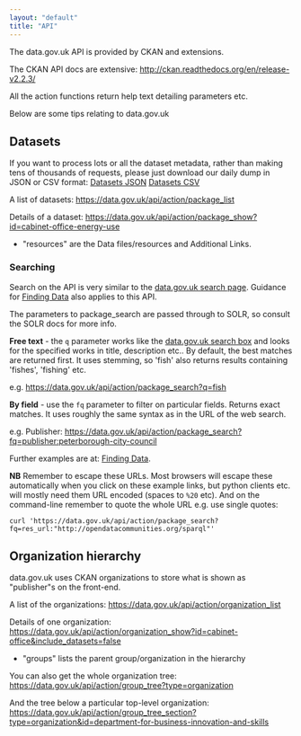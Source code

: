 ```yaml
---
layout: "default"
title: "API"
---
```


The data.gov.uk API is provided by CKAN and extensions.

The CKAN API docs are extensive: <http://ckan.readthedocs.org/en/release-v2.2.3/>

All the action functions return help text detailing parameters etc.

Below are some tips relating to data.gov.uk

## Datasets

If you want to process lots or all the dataset metadata, rather than making tens of thousands of requests, please just download our daily dump in JSON or CSV format: [Datasets JSON](https://data.gov.uk/dataset/data_gov_uk-datasets/resource/ddf2aaf3-1f95-4d97-b8c6-bdbae2e9e7b4) [Datasets CSV](https://data.gov.uk/dataset/data_gov_uk-datasets/resource/e6ce8f79-f026-4b30-b050-b3245663e438)

A list of datasets: <https://data.gov.uk/api/action/package_list>

Details of a dataset: <https://data.gov.uk/api/action/package_show?id=cabinet-office-energy-use>

 * "resources" are the Data files/resources and Additional Links.

### Searching

Search on the API is very similar to the [data.gov.uk search page](https://data.gov.uk/data/search). Guidance for [Finding Data](finding_data.html) also applies to this API.

The parameters to package_search are passed through to SOLR, so consult the SOLR docs for more info.

**Free text** - the `q` parameter works like the [data.gov.uk search box](https://data.gov.uk/data/search) and looks for the specified works in title, description etc.. By default, the best matches are returned first. It uses stemming, so 'fish' also returns results containing 'fishes', 'fishing' etc.

e.g. <https://data.gov.uk/api/action/package_search?q=fish>

**By field** - use the `fq` parameter to filter on particular fields. Returns exact matches. It uses roughly the same syntax as in the URL of the web search.

e.g. Publisher: <https://data.gov.uk/api/action/package_search?fq=publisher:peterborough-city-council>

Further examples are at: [Finding Data](finding_data.html#keyword-search-tips).

**NB** Remember to escape these URLs. Most browsers will escape these automatically when you click on these example links, but python clients etc. will mostly need them URL encoded (spaces to `%20` etc). And on the command-line remember to quote the whole URL e.g. use single quotes:

    curl 'https://data.gov.uk/api/action/package_search?fq=res_url:"http://opendatacommunities.org/sparql"'


## Organization hierarchy

data.gov.uk uses CKAN organizations to store what is shown as "publisher"s on the front-end.

A list of the organizations: <https://data.gov.uk/api/action/organization_list>

Details of one organization: <https://data.gov.uk/api/action/organization_show?id=cabinet-office&include_datasets=false>

 * "groups" lists the parent group/organization in the hierarchy

You can also get the whole organization tree: <https://data.gov.uk/api/action/group_tree?type=organization>

And the tree below a particular top-level organization: <https://data.gov.uk/api/action/group_tree_section?type=organization&id=department-for-business-innovation-and-skills>
